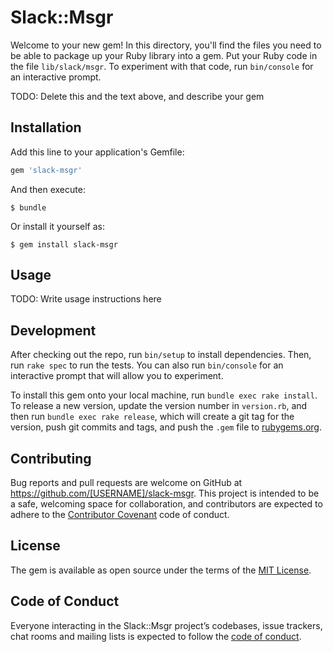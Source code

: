 # Slack::Msgr

Welcome to your new gem! In this directory, you'll find the files you need to be able to package up your Ruby library into a gem. Put your Ruby code in the file `lib/slack/msgr`. To experiment with that code, run `bin/console` for an interactive prompt.

TODO: Delete this and the text above, and describe your gem

## Installation

Add this line to your application's Gemfile:

```ruby
gem 'slack-msgr'
```

And then execute:

    $ bundle

Or install it yourself as:

    $ gem install slack-msgr

## Usage

TODO: Write usage instructions here

## Development

After checking out the repo, run `bin/setup` to install dependencies. Then, run `rake spec` to run the tests. You can also run `bin/console` for an interactive prompt that will allow you to experiment.

To install this gem onto your local machine, run `bundle exec rake install`. To release a new version, update the version number in `version.rb`, and then run `bundle exec rake release`, which will create a git tag for the version, push git commits and tags, and push the `.gem` file to [rubygems.org](https://rubygems.org).

## Contributing

Bug reports and pull requests are welcome on GitHub at https://github.com/[USERNAME]/slack-msgr. This project is intended to be a safe, welcoming space for collaboration, and contributors are expected to adhere to the [Contributor Covenant](http://contributor-covenant.org) code of conduct.

## License

The gem is available as open source under the terms of the [MIT License](https://opensource.org/licenses/MIT).

## Code of Conduct

Everyone interacting in the Slack::Msgr project’s codebases, issue trackers, chat rooms and mailing lists is expected to follow the [code of conduct](https://github.com/[USERNAME]/slack-msgr/blob/master/CODE_OF_CONDUCT.md).
